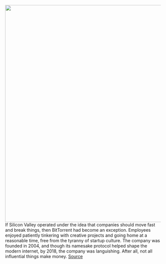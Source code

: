 <img src='https://cdn.vox-cdn.com/thumbor/da_gnyFYMjxTq0fjR_yBy1HfwsM=/0x0:3000x2000/1200x675/filters:focal(1260x760:1740x1240)/cdn.vox-cdn.com/uploads/chorus_image/image/67551866/acastro_200925_4183_tron_textless_Center.0.0.jpg' width='700px' /><br/>
If Silicon Valley operated under the idea that companies should move fast and break things, then BitTorrent had become an exception. Employees enjoyed patiently tinkering with creative projects and going home at a reasonable time, free from the tyranny of startup culture. The company was founded in 2004, and though its namesake protocol helped shape the modern internet, by 2018, the company was languishing. After all, not all influential things make money.
<a href='https://www.theverge.com/21459906/bittorrent-tron-acquisition-justin-sun-us-china'> Source <a/>